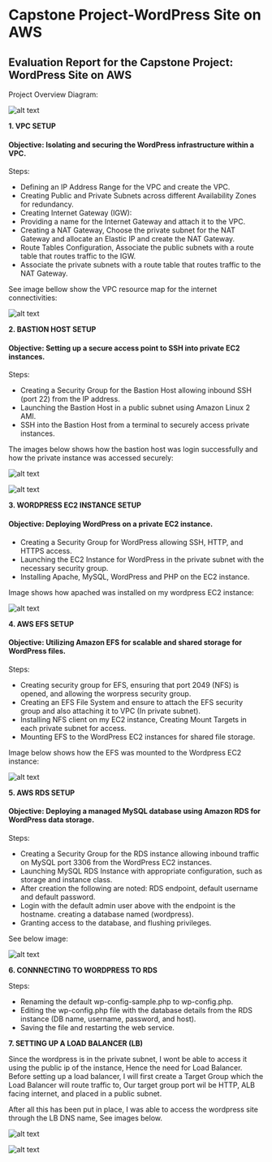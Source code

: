 # Capstone Project-WordPress Site on AWS

## Evaluation Report for the Capstone Project: WordPress Site on AWS

Project Overview Diagram:

![alt text](image/Wordpress-project-Diagram.png)


**1. VPC SETUP**

#### Objective: Isolating and securing the WordPress infrastructure within a VPC.

Steps:

- Defining an IP Address Range for the VPC and create the VPC.
- Creating Public and Private Subnets across different Availability Zones for redundancy.
- Creating Internet Gateway (IGW):
- Providing a name for the Internet Gateway and attach it to the VPC.
- Creating a NAT Gateway, Choose the private subnet for the NAT Gateway and allocate an Elastic IP and create the NAT Gateway.
- Route Tables Configuration, Associate the public subnets with a route table that routes traffic to the IGW.
- Associate the private subnets with a route table that routes traffic to the NAT Gateway.

See image bellow show the VPC resource map for the internet connectivities:

![alt text](image/VPC-Resource-MAP.png)


**2. BASTION HOST SETUP**

#### Objective: Setting up a secure access point to SSH into private EC2 instances.

Steps:

- Creating a Security Group for the Bastion Host allowing inbound SSH (port 22) from the IP address.
- Launching the Bastion Host in a public subnet using Amazon Linux 2 AMI.
- SSH into the Bastion Host from a terminal to securely access private instances.
 
 The images below shows how the bastion host was login successfully and how the private instance was accessed securely:

![alt text](image/Bastion-host-successfully-created.png)

![alt text](image/Access-EC2-Via-Bastion.png)


**3. WORDPRESS EC2 INSTANCE SETUP**

#### Objective: Deploying WordPress on a private EC2 instance.

- Creating a Security Group for WordPress allowing SSH, HTTP, and HTTPS access.
- Launching the EC2 Instance for WordPress in the private subnet with the necessary security group.
- Installing Apache, MySQL, WordPress and PHP on the EC2 instance.

Image shows how apached was installed on my wordpress EC2 instance:

![alt text](image/installing-appache-httpd.png)

**4. AWS EFS SETUP**

#### Objective: Utilizing Amazon EFS for scalable and shared storage for WordPress files.

Steps: 

- Creating security group for EFS, ensuring that port 2049 (NFS) is opened, and allowing the worpress security group.
- Creating an EFS File System and ensure to attach the EFS security group and also attaching it to VPC (In private subnet).
- Installing NFS client on my EC2 instance, Creating Mount Targets in each private subnet for access.
- Mounting EFS to the WordPress EC2 instances for shared file storage.

Image below shows how the EFS was mounted to the Wordpress EC2 instance:

![alt text](image/Mounting-EFS..png)


**5. AWS RDS SETUP**

#### Objective: Deploying a managed MySQL database using Amazon RDS for WordPress data storage.

Steps:

- Creating a Security Group for the RDS instance allowing inbound traffic on MySQL port 3306 from the WordPress EC2 instances.
- Launching MySQL RDS Instance with appropriate configuration, such as storage and instance class.
- After creation the following are noted: RDS endpoint, default username and default password.
- Login with the default admin user above with the endpoint is the hostname. creating a database named (wordpress).
- Granting access to the database, and flushing privileges.

See below image:

![alt text](image/RDS-ACCESS-CREATE-DB-GRANT-FLUSH.png)

**6. CONNNECTING TO WORDPRESS TO RDS**

Steps:

- Renaming the default wp-config-sample.php to wp-config.php.
- Editing the wp-config.php file with the database details from the RDS instance (DB name, username, password, and host).
- Saving the file and restarting the web service.

**7. SETTING UP A LOAD BALANCER (LB)**

Since the wordpress is in the private subnet, I wont be able to access it using the public ip of the instance, Hence the need for Load Balancer.
Before setting up a load balancer, I will first create a Target Group which the Load Balancer will route traffic to, Our target group port wil be HTTP,
ALB facing internet, and placed in a public subnet.

After all this has been put in place, I was able to access the wordpress site through the LB DNS name, See images below.

![alt text](image/Wordpress.png)

![alt text](image/wordpress-DNS.png)
